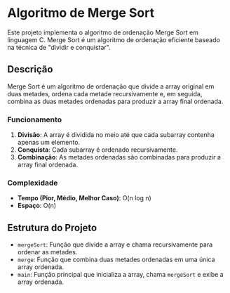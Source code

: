 # Algoritmo de Merge Sort

Este projeto implementa o algoritmo de ordenação Merge Sort em linguagem C. Merge Sort é um algoritmo de ordenação eficiente baseado na técnica de "dividir e conquistar".

## Descrição

Merge Sort é um algoritmo de ordenação que divide a array original em duas metades, ordena cada metade recursivamente e, em seguida, combina as duas metades ordenadas para produzir a array final ordenada.

### Funcionamento

1. **Divisão**: A array é dividida no meio até que cada subarray contenha apenas um elemento.
2. **Conquista**: Cada subarray é ordenado recursivamente.
3. **Combinação**: As metades ordenadas são combinadas para produzir a array final ordenada.

### Complexidade

- **Tempo (Pior, Médio, Melhor Caso)**: O(n log n)
- **Espaço**: O(n)

## Estrutura do Projeto

- `mergeSort`: Função que divide a array e chama recursivamente para ordenar as metades.
- `merge`: Função que combina duas metades ordenadas em uma única array ordenada.
- `main`: Função principal que inicializa a array, chama `mergeSort` e exibe a array ordenada.
